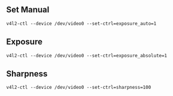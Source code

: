 
## Set Manual

```
v4l2-ctl --device /dev/video0 --set-ctrl=exposure_auto=1
```

## Exposure

```
v4l2-ctl --device /dev/video0 --set-ctrl=exposure_absolute=1
```

## Sharpness

```
v4l2-ctl --device /dev/video0 --set-ctrl=sharpness=100
```

